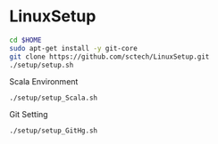 LinuxSetup
==========

```sh
cd $HOME
sudo apt-get install -y git-core
git clone https://github.com/sctech/LinuxSetup.git
./setup/setup.sh
```
Scala Environment
```
./setup/setup_Scala.sh
```
Git Setting
```
./setup/setup_GitHg.sh
```



